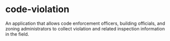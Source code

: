 code-violation
==============

An application that allows code enforcement officers, building officials, and zoning administrators to collect violation and related inspection information in the field.
